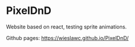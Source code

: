 # PixelDnD
Website based on react, testing sprite animations.   

Github pages: https://wieslawc.github.io/PixelDnD/

